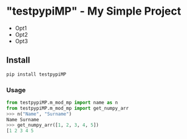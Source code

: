# "testpypiMP" - My Simple Project

* Opt1
* Opt2
* Opt3

## Install

```python
pip install testpypiMP
```

### Usage

``` python
from testpypiMP.m_mod_mp import name as n
from testpypiMP.m_mod_mp import get_numpy_arr
>>> n("Name", "Surname")
Name Surname
>>> get_numpy_arr([1, 2, 3, 4, 5])
[1 2 3 4 5
```

